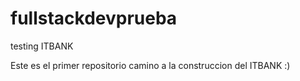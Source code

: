 # fullstackdevprueba
testing ITBANK

Este es el primer repositorio camino a la construccion del ITBANK :)
